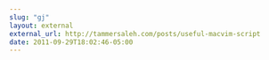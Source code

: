 ```yaml
---
slug: "gj"
layout: external
external_url: http://tammersaleh.com/posts/useful-macvim-script
date: 2011-09-29T18:02:46-05:00
---
```

